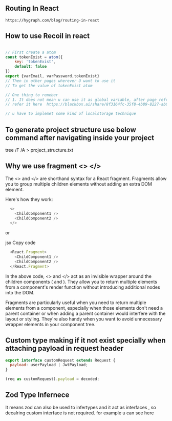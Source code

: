 ## Routing In React
    https://hygraph.com/blog/routing-in-react

## How to use Recoil in react

```javascript

// First create a atom 
const tokenExist = atom({
    key: 'tokenExist',
    default: false
})
export {varEmail, varPassword,tokenExist} 
// Then in other pages wherever U want to use it 
// To get the value of tokenExist atom

// One thing to remeber
// 1. It does not mean u can use it as global variable, after page refresh it lost it's value. I think it's main use is to prevent passing down the state variable between the multiple .components. using atoms we can easily create a atom and pass it .
// refer it here  https://blackbox.ai/share/8f3164fc-35f8-4b89-8227-ab61ebd3f6d9

// u have to implemet some kind of localstorage technique
```

## To generate project structure use below command after navigating inside your project

tree /F /A > project_structure.txt

## Why we use fragment <> </>


The <> and </> are shorthand syntax for a React fragment. Fragments allow you to group multiple children elements without adding an extra DOM element.

  Here's how they work:
```javascript
  <>
    <ChildComponent1 />
    <ChildComponent2 />
  </>
```
or

jsx
Copy code
```javascript
  <React.Fragment>
    <ChildComponent1 />
    <ChildComponent2 />
  </React.Fragment>
```
In the above code, <> and </> act as an invisible wrapper around the children components (<ChildComponent1 /> and <ChildComponent2 />). They allow you to return multiple elements from a component's render function without introducing additional nodes into the DOM.

Fragments are particularly useful when you need to return multiple elements from a component, especially when those elements don't need a parent container or when adding a parent container would interfere with the layout or styling. They're also handy when you want to avoid unnecessary wrapper elements in your component tree.



## Custom type making if it not exist specially when attaching payload in request header

```javascript
export interface customRequest extends Request {
  payload: userPayload | JwtPayload;
}

(req as customRequest).payload = decoded;

```

## Zod Type Infernece

It means zod can also be used to infertypes and it act as interfaces , so decalring custom interface is not required.
for example u can see here 
```javascript

```